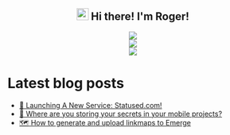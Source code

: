 <h2 align="center"><img src = "https://raw.githubusercontent.com/MartinHeinz/MartinHeinz/master/wave.gif" width = 24px> Hi there! I'm Roger!</h3>

<p align="center">
<img src="https://github-readme-stats.anuraghazra1.vercel.app/api?username=rogerluan&show_icons=true"></br>
<img src="https://github-readme-streak-stats.herokuapp.com/?user=rogerluan"></br>
<img src="https://views.whatilearened.today/views/github/rogerluan/rogerluan.svg"></br>
</p>

<!--

<details><summary>Click to see my Stack Overflow Stats</summary>

![Stack Overflow Card](https://readme-components.vercel.app/api?component=stackoverflow&stackoverflowid=4075379)

</details>

-->

# Latest blog posts

<!-- BLOG-POST-LIST:START -->
- [🚀 Launching A New Service: Statused.com!](https://www.roger.ml/p/launching-statused)
- [🤫 Where are you storing your secrets in your mobile projects?](https://www.roger.ml/p/store-app-secrets-safely)
- [🗺️ How to generate and upload linkmaps to Emerge](https://www.roger.ml/p/emerge-linkmaps)
<!-- BLOG-POST-LIST:END -->
